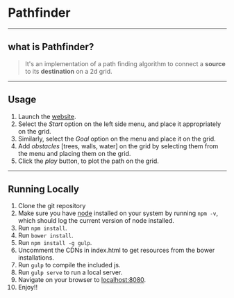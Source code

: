 # Pathfinder
----
## what is Pathfinder?

> It's an implementation of a path finding algorithm to connect a **source** to its **destination** on a 2d grid.

----
## Usage
1. Launch the [website](http://www.matthamil.me/Pathfinder).
2. Select the *Start* option on the left side menu, and place it appropriately on the grid.
3. Similarly, select the *Goal* option on the menu and place it on the grid.
4. Add *obstacles* [trees, walls, water] on the grid by selecting them from the menu and placing them on the grid.
5. Click the *play* button, to plot the path on the grid.

----
## Running Locally
1. Clone the git repository
2. Make sure you have [node](https://nodejs.org/) installed on your system by running `npm -v`, which should log the current version of node installed.
3. Run `npm install`.
3. Run `bower install`.
3. Run `npm install -g gulp`.
3. Uncomment the CDNs in index.html to get resources from the bower installations.
3. Run `gulp` to compile the included js.
3. Run `gulp serve` to run a local server.
3. Navigate on your browser to [localhost:8080](http://127.0.0.1:8080).
4. Enjoy!! 